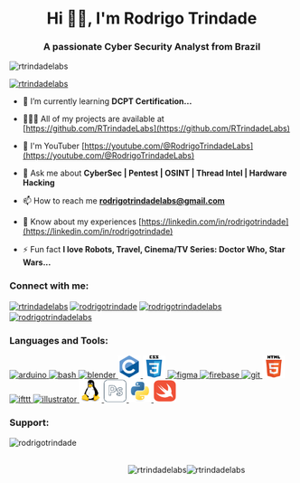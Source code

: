 <h1 align="center">Hi 🖖🏻, I'm Rodrigo Trindade</h1>
<h3 align="center">A passionate Cyber Security Analyst from Brazil</h3>

<p align="left"> <img src="https://komarev.com/ghpvc/?username=rtrindadelabs&label=Profile%20views&color=0e75b6&style=flat" alt="rtrindadelabs" /> </p>

<p align="left"> <a href="https://twitter.com/rtrindadelabs" target="blank"><img src="https://img.shields.io/twitter/follow/rtrindadelabs?logo=twitter&style=for-the-badge" alt="rtrindadelabs" /></a> </p>

- 🌱 I’m currently learning **DCPT Certification...**

- 👨🏻‍💻 All of my projects are available at [https://github.com/RTrindadeLabs](https://github.com/RTrindadeLabs)

- 🎥 I'm YouTuber [https://youtube.com/@RodrigoTrindadeLabs](https://youtube.com/@RodrigoTrindadeLabs)

- 💬 Ask me about **CyberSec | Pentest | OSINT | Thread Intel | Hardware Hacking**

- 📫 How to reach me **rodrigotrindadelabs@gmail.com**

- 📄 Know about my experiences [https://linkedin.com/in/rodrigotrindade](https://linkedin.com/in/rodrigotrindade)

- ⚡ Fun fact **I love Robots, Travel, Cinema/TV Series: Doctor Who, Star Wars...**

<h3 align="left">Connect with me:</h3>
<p align="left">
<a href="https://twitter.com/rtrindadelabs" target="blank"><img align="center" src="https://raw.githubusercontent.com/rahuldkjain/github-profile-readme-generator/master/src/images/icons/Social/twitter.svg" alt="rtrindadelabs" height="30" width="40" /></a>
<a href="https://linkedin.com/in/rodrigotrindade" target="blank"><img align="center" src="https://raw.githubusercontent.com/rahuldkjain/github-profile-readme-generator/master/src/images/icons/Social/linked-in-alt.svg" alt="rodrigotrindade" height="30" width="40" /></a>
<a href="https://instagram.com/rodrigotrindadelabs" target="blank"><img align="center" src="https://raw.githubusercontent.com/rahuldkjain/github-profile-readme-generator/master/src/images/icons/Social/instagram.svg" alt="rodrigotrindadelabs" height="30" width="40" /></a>
<a href="https://www.youtube.com/c/rodrigotrindadelabs" target="blank"><img align="center" src="https://raw.githubusercontent.com/rahuldkjain/github-profile-readme-generator/master/src/images/icons/Social/youtube.svg" alt="rodrigotrindadelabs" height="30" width="40" /></a>
</p>

<h3 align="left">Languages and Tools:</h3>
<p align="left"> <a href="https://www.arduino.cc/" target="_blank" rel="noreferrer"> <img src="https://cdn.worldvectorlogo.com/logos/arduino-1.svg" alt="arduino" width="40" height="40"/> </a> <a href="https://www.gnu.org/software/bash/" target="_blank" rel="noreferrer"> <img src="https://www.vectorlogo.zone/logos/gnu_bash/gnu_bash-icon.svg" alt="bash" width="40" height="40"/> </a> <a href="https://www.blender.org/" target="_blank" rel="noreferrer"> <img src="https://download.blender.org/branding/community/blender_community_badge_white.svg" alt="blender" width="40" height="40"/> </a> <a href="https://www.cprogramming.com/" target="_blank" rel="noreferrer"> <img src="https://raw.githubusercontent.com/devicons/devicon/master/icons/c/c-original.svg" alt="c" width="40" height="40"/> </a> <a href="https://www.w3schools.com/css/" target="_blank" rel="noreferrer"> <img src="https://raw.githubusercontent.com/devicons/devicon/master/icons/css3/css3-original-wordmark.svg" alt="css3" width="40" height="40"/> </a> <a href="https://www.figma.com/" target="_blank" rel="noreferrer"> <img src="https://www.vectorlogo.zone/logos/figma/figma-icon.svg" alt="figma" width="40" height="40"/> </a> <a href="https://firebase.google.com/" target="_blank" rel="noreferrer"> <img src="https://www.vectorlogo.zone/logos/firebase/firebase-icon.svg" alt="firebase" width="40" height="40"/> </a> <a href="https://git-scm.com/" target="_blank" rel="noreferrer"> <img src="https://www.vectorlogo.zone/logos/git-scm/git-scm-icon.svg" alt="git" width="40" height="40"/> </a> <a href="https://www.w3.org/html/" target="_blank" rel="noreferrer"> <img src="https://raw.githubusercontent.com/devicons/devicon/master/icons/html5/html5-original-wordmark.svg" alt="html5" width="40" height="40"/> </a> <a href="https://ifttt.com/" target="_blank" rel="noreferrer"> <img src="https://www.vectorlogo.zone/logos/ifttt/ifttt-ar21.svg" alt="ifttt" width="40" height="40"/> </a> <a href="https://www.adobe.com/in/products/illustrator.html" target="_blank" rel="noreferrer"> <img src="https://www.vectorlogo.zone/logos/adobe_illustrator/adobe_illustrator-icon.svg" alt="illustrator" width="40" height="40"/> </a> <a href="https://www.linux.org/" target="_blank" rel="noreferrer"> <img src="https://raw.githubusercontent.com/devicons/devicon/master/icons/linux/linux-original.svg" alt="linux" width="40" height="40"/> </a> <a href="https://www.photoshop.com/en" target="_blank" rel="noreferrer"> <img src="https://raw.githubusercontent.com/devicons/devicon/master/icons/photoshop/photoshop-line.svg" alt="photoshop" width="40" height="40"/> </a> <a href="https://www.python.org" target="_blank" rel="noreferrer"> <img src="https://raw.githubusercontent.com/devicons/devicon/master/icons/python/python-original.svg" alt="python" width="40" height="40"/> </a> <a href="https://developer.apple.com/swift/" target="_blank" rel="noreferrer"> <img src="https://raw.githubusercontent.com/devicons/devicon/master/icons/swift/swift-original.svg" alt="swift" width="40" height="40"/> </a> </p>

<h3 align="left">Support:</h3>
<p><a href="https://www.buymeacoffee.com/buymeacoffe rodrigotrindade"> <img align="left" src="https://cdn.buymeacoffee.com/buttons/v2/default-yellow.png" height="50" width="210" alt="rodrigotrindade" /></a></p><br><br>

<p><img align="left" src="https://github-readme-stats.vercel.app/api/top-langs?username=rtrindadelabs&show_icons=true&locale=en&layout=compact" alt="rtrindadelabs" /></p>

<p><img align="left" src="https://github-readme-stats.vercel.app/api?username=rtrindadelabs&show_icons=true&locale=en" alt="rtrindadelabs" /></p>

